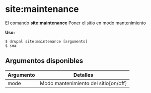 # site:maintenance
El comando **site:maintenance** Poner el sitio en modo mantenimiento

**Uso:**
```
$ drupal site:maintenance [arguments] 
$ sma  
```

## Argumentos disponibles
Argumento | Detalles
---------|-------------
mode | Modo mantenimiento del sitio[on/off]
